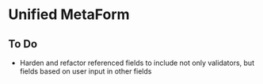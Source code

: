 # Unified MetaForm

## To Do

- Harden and refactor referenced fields to include not only validators, but fields based on user input in other fields

